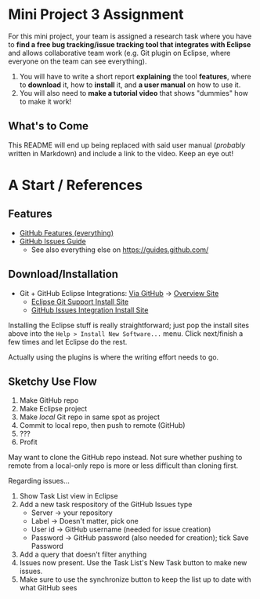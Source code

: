 # Mini Project 3 Assignment
For this mini project, your team is assigned a research task
where you have to **find a free bug tracking/issue tracking tool
that integrates with Eclipse** and allows collaborative team work
(e.g. Git plugin on Eclipse, where everyone on the team can see everything).

1. You will have to write a short report **explaining** the tool **features**,
   where to **download** it, how to **install** it,
   and **a user manual** on how to use it.
2. You will also need to **make a tutorial video**
   that shows "dummies" how to make it work!

## What's to Come
This README will end up being replaced with said user manual (_probably_
written in Markdown) and include a link to the video. Keep an eye out!

# A Start / References
## Features
- [GitHub Features (everything)](https://github.com/features)
- [GitHub Issues Guide](https://guides.github.com/features/issues/)
  - See also everything else on https://guides.github.com/

## Download/Installation
- Git + GitHub Eclipse Integrations: [Via GitHub](https://eclipse.github.io/) ->
  [Overview Site](http://eclipse.org/egit/download/)
  - [Eclipse Git Support Install Site](http://download.eclipse.org/egit/updates)
  - [GitHub Issues Integration Install Site](http://download.eclipse.org/egit/github/updates)

Installing the Eclipse stuff is really straightforward;
just pop the install sites above into the `Help > Install New Software...` menu.
Click next/finish a few times and let Eclipse do the rest.

Actually using the plugins is where the writing effort needs to go.

## Sketchy Use Flow
1. Make GitHub repo
2. Make Eclipse project
3. Make _local_ Git repo in same spot as project
4. Commit to local repo, then push to remote (GitHub)
5. ???
6. Profit

May want to clone the GitHub repo instead. Not sure whether pushing to remote
from a local-only repo is more or less difficult than cloning first.

Regarding issues...

1. Show Task List view in Eclipse
2. Add a new task respository of the GitHub Issues type
	- Server -> your repository
	- Label -> Doesn't matter, pick one
	- User id -> GitHub username (needed for issue creation)
	- Password -> GitHub password (also needed for creation); tick Save Password
3. Add a query that doesn't filter anything
4. Issues now present. Use the Task List's New Task button to make new issues.
5. Make sure to use the synchronize button to keep the list up to date with what GitHub sees
